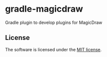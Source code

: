 # gradle-magicdraw
Gradle plugin to develop plugins for MagicDraw

## License
The software is licensed under the [MIT license](https://github.com/lukoerfer/gradle-magicdraw/blob/master/LICENSE).

